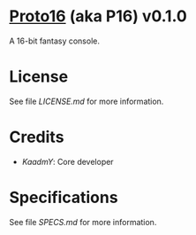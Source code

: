 
# [Proto16](https://github.com/kaadmy/proto16) (aka **P16**) v0.1.0

A 16-bit fantasy console.

# License

See file *LICENSE.md* for more information.

# Credits

- *KaadmY*: Core developer

# Specifications

See file *SPECS.md* for more information.
